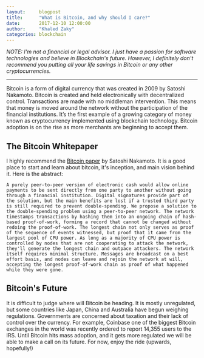 ```yaml
---
layout:     blogpost
title:      "What is Bitcoin, and why should I care?"
date:       2017-12-10 12:00:00
author:     "Khaled Zaky"
categories: blockchain
---
```


*NOTE: I'm not a financial or legal advisor. I just have a passion for software technologies and believe in Blockchain's future. However, I definitely don't recommend you putting all your life savings in Bitcoin or any other cryptocurrencies.*

---
Bitcoin is a form of digital currency that was created in 2009 by Satoshi Nakamoto. Bitcoin is created and held electronically with decentralized control. Transactions are made with no middleman intervention. This means that money is moved around the network without the participation of the financial institutions. It’s the first example of a growing category of money known as cryptocurrency implemented using blockchain technology. Bitcoin adoption is on the rise as more merchants are beginning to accept them.

## The Bitcoin Whitepaper

I highly recommend the <a href="https://bitcoin.org/bitcoin.pdf">Bitcoin paper</a> by Satoshi Nakamoto. It is a good place to start and learn about bitcoin, it's inception, and main vision behind it. Here is the abstract:

```
A purely peer-to-peer version of electronic cash would allow online payments to be sent directly from one party to another without going through a financial institution. Digital signatures provide part of the solution, but the main benefits are lost if a trusted third party is still required to prevent double-spending. We propose a solution to the double-spending problem using a peer-to-peer network. The network timestamps transactions by hashing them into an ongoing chain of hash-based proof-of-work, forming a record that cannot be changed without redoing the proof-of-work. The longest chain not only serves as proof of the sequence of events witnessed, but proof that it came from the largest pool of CPU power. As long as a majority of CPU power is controlled by nodes that are not cooperating to attack the network, they'll generate the longest chain and outpace attackers. The network itself requires minimal structure. Messages are broadcast on a best effort basis, and nodes can leave and rejoin the network at will, accepting the longest proof-of-work chain as proof of what happened while they were gone.
```

## Bitcoin's Future

It is difficult to judge where will Bitcoin be heading. It is mostly unregulated, but some countries like Japan, China and Australia have begun weighing regulations. Governments are concerned about taxation and their lack of control over the currency. For example, Coinbase one of the biggest Bitcoin exchanges in the world was recently ordered to report 14,355 users to the IRS. Until Bitcoin hits mass adoption, and it gets more regulated we will be able to make a call on its future. For now, enjoy the ride (upwards, hopefully!)